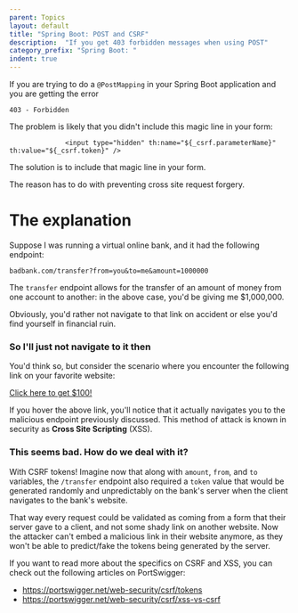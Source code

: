```yaml
---
parent: Topics
layout: default
title: "Spring Boot: POST and CSRF"
description:  "If you get 403 forbidden messages when using POST"
category_prefix: "Spring Boot: "
indent: true
---
```


If you are trying to do a `@PostMapping` in your Spring Boot application and you are getting
the error

```
403 - Forbidden
```

The problem is likely that you didn't include this magic line in your form:

```
              <input type="hidden" th:name="${_csrf.parameterName}" th:value="${_csrf.token}" />
```

The solution is to include that magic line in your form.

The reason has to do with preventing cross site request forgery.

# The explanation

Suppose I was running a virtual online bank, and it had the following endpoint:

`badbank.com/transfer?from=you&to=me&amount=1000000`

The `transfer` endpoint allows for the transfer of an amount of money from one account to another: in the above case, you'd be giving me $1,000,000.

Obviously, you'd rather not navigate to that link on accident or else you'd find yourself in financial ruin.

### So I'll just not navigate to it then

You'd think so, but consider the scenario where you encounter the following link on your favorite website:

<a href="badbank.com/transfer?from=you&to=me&amount=1000000"> Click here to get $100!</a>

If you hover the above link, you'll notice that it actually navigates you to the malicious endpoint previously discussed. This method of attack is known in security as **Cross Site Scripting** (XSS).

### This seems bad. How do we deal with it?

With CSRF tokens! Imagine now that along with `amount`, `from`, and `to` variables, the `/transfer` endpoint also required a `token` value that would be generated randomly and unpredictably on the bank's server when the client navigates to the bank's website. 

That way every request could be validated as coming from a form that their server gave to a client, and not some shady link on another website. Now the attacker can't embed a malicious link in their website anymore, as they won't be able to predict/fake the tokens being generated by the server.


If you want to read more about the specifics on CSRF and XSS, you can check out the following articles on PortSwigger:

* https://portswigger.net/web-security/csrf/tokens
* https://portswigger.net/web-security/csrf/xss-vs-csrf
